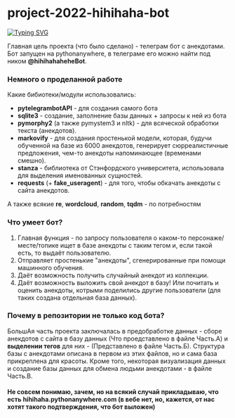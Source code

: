 # project-2022-hihihaha-bot
[![Typing SVG](https://readme-typing-svg.herokuapp.com?color=%2336BCF7&lines=Телеграм+бот+с+анекдотами)](https://git.io/typing-svg)

Главная цель проекта (что было сделано) - телеграм бот с анекдотами. Бот запущен на pythonanywhere, в телеграме его можно найти под ником **@hihihahaheheBot**.

### Немного о проделанной работе
Какие бибиотеки/модули использовались:
* **pytelegrambotAPI** - для создания самого бота
* **sqlite3** - создание, заполнение базы данных + запросы к ней из бота
* **pymorphy2** (а также pymystem3 и nltk) - для всяческой обработки текста (анекдотов).
* **markovify** - для создания простенькой модели, которая, будучи обученной на базе из 6000 анекдотов, генерирует сюрреалистичные предложения, чем-то анекдоты напоминающее (временами смешно).
* **stanza** - библиотека от Стэнфордского университета, использовала для выделения именованных сущностей.
* **requests** (+ **fake_useragent**) - для того, чтобы обкачать анекдоты с сайта анекдотов.

А также всякие **re**, **wordcloud**, **random**, **tqdm** - по потребностям

### Что умеет бот?
1. Главная функция - по запросу пользователя о каком-то персонаже/месте/топике ищет в базе анекдоты с таким тегом и, если такой есть, то выдаёт пользователю.
2. Отправляет простенькие "анекдоты", сгенерированные при помощи машинного обучения.
3. Даёт возможность получить случайный анекдот из коллекции.
4. Даёт возможность выложить свой анекдот в базу! Или почитать и оценить анекдоты, котрыми поделились другие пользователи (для таких создана отдельная база данных).

### Почему в репозитории не только код бота?
БольшАя часть проекта заключалась в предобработке данных - сборе анекдотов с сайта в базу данных (Что проедставлено в файле Часть.А) и **выделении тегов** для них - (Представлено в файле Часть.Б). Структура базы с анекдотами описана в первом из этих файлов, но и сама база прикреплена для красоты. Кроме того, некоторая визуализация данных и создание базы данных для обмена людьми анекдотами - в файле Часть.В.

#### Не совсем понимаю, зачем, но на всякий случай прикладываю, что есть hihihaha.pythonanywhere.com (в вебе нет, но, кажется, от нас хотят такого подтверждения, что бот выложен)



